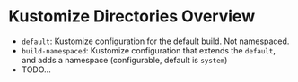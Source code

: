 # Kustomize Directories Overview

 - `default`: Kustomize configuration for the default build. Not namespaced.
 - `build-namespaced`: Kustomize configuration that extends the `default`, 
   and adds a namespace (configurable, default is `system`)
 - TODO...
